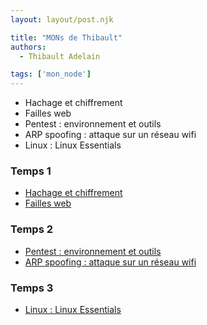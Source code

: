 ```yaml
---
layout: layout/post.njk

title: "MONs de Thibault"
authors:
  - Thibault Adelain

tags: ['mon_node']
---
```


<!-- début résumé -->

- Hachage et chiffrement
- Failles web
- Pentest : environnement et outils
- ARP spoofing : attaque sur un réseau wifi
- Linux : Linux Essentials

<!-- fin résumé -->

### Temps 1

- [Hachage et chiffrement](HachageChiffrement)
- [Failles web](FaillesWeb)

### Temps 2

- [Pentest : environnement et outils](pentest)
- [ARP spoofing : attaque sur un réseau wifi](arp_spoofing)

### Temps 3

- [Linux : Linux Essentials](linux)
